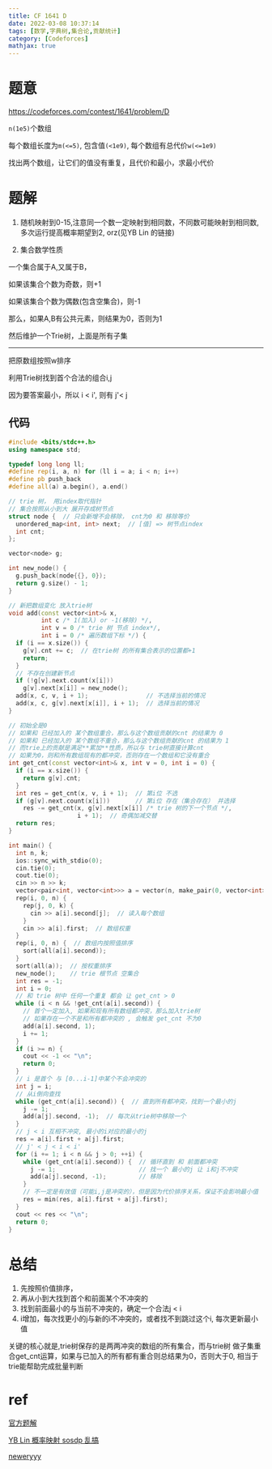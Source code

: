 ```yaml
---
title: CF 1641 D
date: 2022-03-08 10:37:14
tags: [数学,字典树,集合论,贡献统计]
category: [Codeforces]
mathjax: true
---
```


# 题意

https://codeforces.com/contest/1641/problem/D

`n(1e5)`个数组

每个数组长度为`m(<=5)`, 包含值`(<1e9)`, 每个数组有总代价`w(<=1e9)`

找出两个数组，让它们的值没有重复，且代价和最小，求最小代价

# 题解

1. 随机映射到0-15,注意同一个数一定映射到相同数，不同数可能映射到相同数, 多次运行提高概率期望到2, orz(见YB Lin 的链接)

2. 集合数学性质

一个集合属于A,又属于B，

如果该集合个数为奇数，则+1

如果该集合个数为偶数(包含空集合)，则-1

那么，如果A,B有公共元素，则结果为0，否则为1

然后维护一个Trie树，上面是所有子集

---

把原数组按照w排序

利用Trie树找到首个合法的组合i,j

因为要答案最小，所以 i < i', 则有 j'< j

## 代码

```cpp
#include <bits/stdc++.h>
using namespace std;

typedef long long ll;
#define rep(i, a, n) for (ll i = a; i < n; i++)
#define pb push_back
#define all(a) a.begin(), a.end()

// trie 树， 用index取代指针
// 集合按照从小到大 展开存成树节点
struct node {  // 只会新增不会移除， cnt为0 和 移除等价
  unordered_map<int, int> next;  // [值] => 树节点index
  int cnt;
};

vector<node> g;

int new_node() {
  g.push_back(node{{}, 0});
  return g.size() - 1;
}

// 新把数组变化 放入trie树
void add(const vector<int>& x,
         int c /* 1(加入) or -1(移除) */,
         int v = 0 /* trie 树 节点 index*/,
         int i = 0 /* 遍历数组下标 */) {
  if (i == x.size()) {
    g[v].cnt += c;  // 在trie树 的所有集合表示的位置都+1
    return;
  }
  // 不存在创建新节点
  if (!g[v].next.count(x[i]))
    g[v].next[x[i]] = new_node();
  add(x, c, v, i + 1);                // 不选择当前的情况
  add(x, c, g[v].next[x[i]], i + 1);  // 选择当前的情况
}

// 初始全是0
// 如果和 已经加入的 某个数组重合，那么与这个数组贡献的cnt 的结果为 0
// 如果和 已经加入的 某个数组不重合，那么与这个数组贡献的cnt 的结果为 1
// 而trie上的贡献是满足**累加**性质，所以与 trie树直接计算cnt
// 如果为0，则和所有数组现有的都冲突，否则存在一个数组和它没有重合
int get_cnt(const vector<int>& x, int v = 0, int i = 0) {
  if (i == x.size()) {
    return g[v].cnt;
  }
  int res = get_cnt(x, v, i + 1);  // 第i位 不选
  if (g[v].next.count(x[i]))       // 第i位 存在（集合存在） 并选择
    res -= get_cnt(x, g[v].next[x[i]] /* trie 树的下一个节点 */,
                   i + 1);  // 奇偶加减交替
  return res;
}

int main() {
  int n, k;
  ios::sync_with_stdio(0);
  cin.tie(0);
  cout.tie(0);
  cin >> n >> k;
  vector<pair<int, vector<int>>> a = vector(n, make_pair(0, vector<int>(k, 0)));
  rep(i, 0, n) {
    rep(j, 0, k) {
      cin >> a[i].second[j];  // 读入每个数组
    }
    cin >> a[i].first;  // 数组权重
  }
  rep(i, 0, n) {  // 数组内按照值排序
    sort(all(a[i].second));
  }
  sort(all(a));  // 按权重排序
  new_node();    // trie 根节点 空集合
  int res = -1;
  int i = 0;
  // 和 trie 树中 任何一个重复 都会 让 get_cnt > 0
  while (i < n && !get_cnt(a[i].second)) {
    // 首个一定加入, 如果和现有所有数组都冲突，那么加入trie树
    // 如果存在一个不是和所有都冲突的 , 会触发 get_cnt 不为0
    add(a[i].second, 1);
    i += 1;
  }
  if (i >= n) {
    cout << -1 << "\n";
    return 0;
  }
  // i 是首个 与 [0...i-1]中某个不会冲突的
  int j = i;
  // 从i倒向查找
  while (get_cnt(a[i].second)) {  // 直到所有都冲突，找到一个最小的j
    j -= 1;
    add(a[j].second, -1);  // 每次从trie树中移除一个
  }
  // j < i 互相不冲突, 最小的i对应的最小的j
  res = a[i].first + a[j].first;
  // j' < j < i < i'
  for (i += 1; i < n && j > 0; ++i) {
    while (get_cnt(a[i].second)) {  // 循环直到 和 前面都冲突
      j -= 1;                       // 找一个 最小的j 让 i和j不冲突
      add(a[j].second, -1);         // 移除
    }
    // 不一定是有效值（可能i,j是冲突的），但是因为代价排序关系，保证不会影响最小值
    res = min(res, a[i].first + a[j].first);
  }
  cout << res << "\n";
  return 0;
}
```

# 总结

1. 先按照价值排序，
2. 再从小到大找到首个和前面某个不冲突的
3. 找到前面最小的与当前不冲突的，确定一个合法j < i
4. i增加，每次找更小的j与新的i不冲突的，或者找不到跳过这个i, 每次更新最小值

关键的核心就是,trie树保存的是两两冲突的数组的所有集合，而与trie树 做子集重合get_cnt运算，如果与已加入的所有都有重合则总结果为0，否则大于0, 相当于trie能帮助完成批量判断

# ref

[官方题解](https://codeforces.com/blog/entry/100249)

[YB Lin 概率映射 sosdp 乱搞](https://blog.csdn.net/m0_51068403/article/details/123140941)

[neweryyy](https://blog.csdn.net/neweryyy/article/details/123214206)
